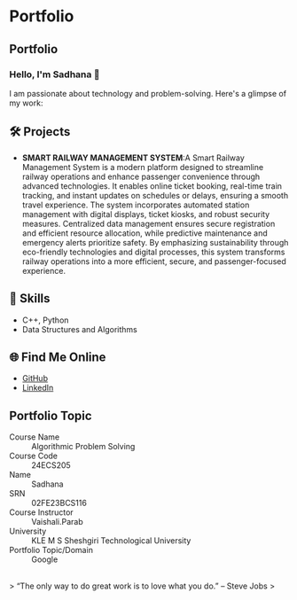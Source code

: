# Portfolio
## Portfolio

### Hello, I'm Sadhana 👋

I am passionate about technology and problem-solving. Here's a glimpse of my work:

## 🛠️ Projects
- **SMART RAILWAY MANAGEMENT SYSTEM**:A Smart Railway Management System is a modern platform designed to streamline railway operations and enhance passenger convenience through advanced technologies. It enables online ticket booking, real-time train tracking, and instant updates on schedules or delays, ensuring a smooth travel experience. The system incorporates automated station management with digital displays, ticket kiosks, and robust security measures. Centralized data management ensures secure registration and efficient resource allocation, while predictive maintenance and emergency alerts prioritize safety. By emphasizing sustainability through eco-friendly technologies and digital processes, this system transforms railway operations into a more efficient, secure, and passenger-focused experience. 
 

## 🚀 Skills
- C++, Python 
- Data Structures and Algorithms


## 🌐 Find Me Online
- [GitHub](https://github.com/your-github-username)
- [LinkedIn](https://www.linkedin.com/in/sadhana-jali-7896042a9?utm_source=share&utm_campaign=share_via&utm_content=profile&utm_medium=android_app)

## Portfolio Topic

<dl>
<dt>Course Name</dt>
<dd>Algorithmic Problem Solving</dd>
<dt>Course Code</dt>
<dd>24ECS205</dd>
<dt>Name</dt>
<dd>Sadhana</dd>
<dt>SRN</dt>
<dd>02FE23BCS116</dd>
<dt>Course Instructor</dt>
<dd>Vaishali.Parab</dd>
<dt>University</dt>
<dd>KLE M S Sheshgiri Technological University</dd>
<dt>Portfolio Topic/Domain</dt>
<dd>Google</dd>
</dl>

<br> 
> “The only way to do great work is to love what you do.” – Steve Jobs
>
